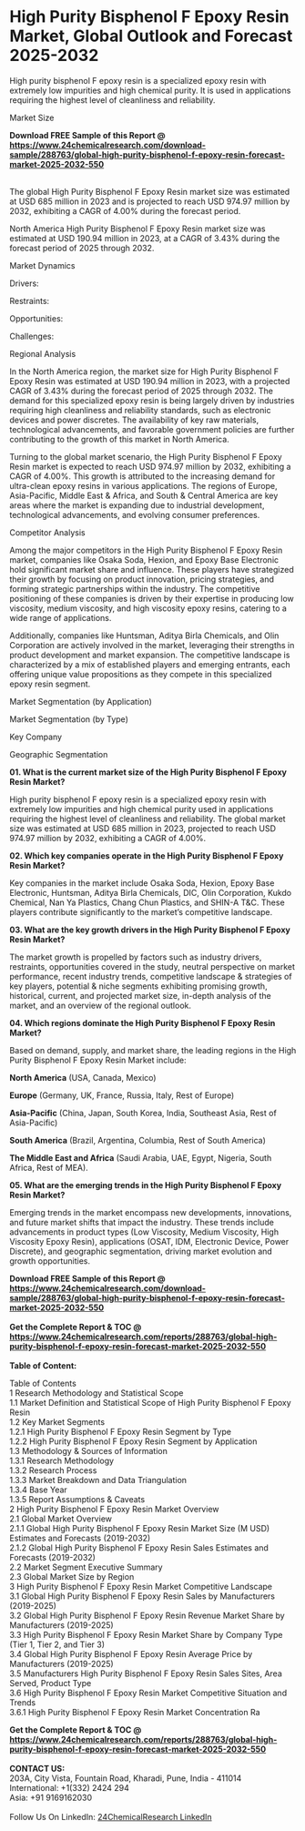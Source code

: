 <h1>High Purity Bisphenol F Epoxy Resin Market, Global Outlook and Forecast 2025-2032</h1><p>High purity bisphenol F epoxy resin is a specialized epoxy resin with extremely low impurities and high chemical purity. It is used in applications requiring the highest level of cleanliness and reliability.</p><p>
Market Size</p><p>
</p><div><b>Download FREE Sample of this Report @ 
            <a href="https://www.24chemicalresearch.com/download-sample/288763/global-high-purity-bisphenol-f-epoxy-resin-forecast-market-2025-2032-550">
            https://www.24chemicalresearch.com/download-sample/288763/global-high-purity-bisphenol-f-epoxy-resin-forecast-market-2025-2032-550</a></b></div><br><p>The global High Purity Bisphenol F Epoxy Resin market size was estimated at USD 685 million in 2023 and is projected to reach USD 974.97 million by 2032, exhibiting a CAGR of 4.00% during the forecast period.</p><p>
</p><p>North America High Purity Bisphenol F Epoxy Resin market size was estimated at USD 190.94 million in 2023, at a CAGR of 3.43% during the forecast period of 2025 through 2032.</p><p>
Market Dynamics</p><p>
Drivers:</p><p>
</p><p>
Restraints:</p><p>
</p><p>
Opportunities:</p><p>
</p><p>
Challenges:</p><p>
</p><p>
Regional Analysis</p><p>
</p><p>In the North America region, the market size for High Purity Bisphenol F Epoxy Resin was estimated at USD 190.94 million in 2023, with a projected CAGR of 3.43% during the forecast period of 2025 through 2032. The demand for this specialized epoxy resin is being largely driven by industries requiring high cleanliness and reliability standards, such as electronic devices and power discretes. The availability of key raw materials, technological advancements, and favorable government policies are further contributing to the growth of this market in North America.</p><p>
</p><p>Turning to the global market scenario, the High Purity Bisphenol F Epoxy Resin market is expected to reach USD 974.97 million by 2032, exhibiting a CAGR of 4.00%. This growth is attributed to the increasing demand for ultra-clean epoxy resins in various applications. The regions of Europe, Asia-Pacific, Middle East &amp; Africa, and South &amp; Central America are key areas where the market is expanding due to industrial development, technological advancements, and evolving consumer preferences.</p><p>
Competitor Analysis</p><p>
</p><p>Among the major competitors in the High Purity Bisphenol F Epoxy Resin market, companies like Osaka Soda, Hexion, and Epoxy Base Electronic hold significant market share and influence. These players have strategized their growth by focusing on product innovation, pricing strategies, and forming strategic partnerships within the industry. The competitive positioning of these companies is driven by their expertise in producing low viscosity, medium viscosity, and high viscosity epoxy resins, catering to a wide range of applications.</p><p>
</p><p>Additionally, companies like Huntsman, Aditya Birla Chemicals, and Olin Corporation are actively involved in the market, leveraging their strengths in product development and market expansion. The competitive landscape is characterized by a mix of established players and emerging entrants, each offering unique value propositions as they compete in this specialized epoxy resin segment.</p><p>
Market Segmentation (by Application)</p><p>
</p><p>
Market Segmentation (by Type)</p><p>
</p><p>
Key Company</p><p>
</p><p>
Geographic Segmentation</p><p>
</p><p>

<strong>01. What is the current market size of the High Purity Bisphenol F Epoxy Resin Market?</strong></p><p>
</p><p>High purity bisphenol F epoxy resin is a specialized epoxy resin with extremely low impurities and high chemical purity used in applications requiring the highest level of cleanliness and reliability. The global market size was estimated at USD 685 million in 2023, projected to reach USD 974.97 million by 2032, exhibiting a CAGR of 4.00%.</p><p>
<strong>02. Which key companies operate in the High Purity Bisphenol F Epoxy Resin Market?</strong></p><p>
</p><p>Key companies in the market include Osaka Soda, Hexion, Epoxy Base Electronic, Huntsman, Aditya Birla Chemicals, DIC, Olin Corporation, Kukdo Chemical, Nan Ya Plastics, Chang Chun Plastics, and SHIN-A T&amp;C. These players contribute significantly to the market’s competitive landscape.</p><p>
<strong>03. What are the key growth drivers in the High Purity Bisphenol F Epoxy Resin Market?</strong></p><p>
</p><p>The market growth is propelled by factors such as industry drivers, restraints, opportunities covered in the study, neutral perspective on market performance, recent industry trends, competitive landscape &amp; strategies of key players, potential &amp; niche segments exhibiting promising growth, historical, current, and projected market size, in-depth analysis of the market, and an overview of the regional outlook.</p><p>
<strong>04. Which regions dominate the High Purity Bisphenol F Epoxy Resin Market?</strong></p><p>
</p><p>Based on demand, supply, and market share, the leading regions in the High Purity Bisphenol F Epoxy Resin Market include:</p><p>
</p><p style="margin-left:0px; margin-right:0px"><strong>North America</strong> (USA, Canada, Mexico)</p><p style="margin-left:0px; margin-right:0px"><strong>Europe</strong> (Germany, UK, France, Russia, Italy, Rest of Europe)</p><p style="margin-left:0px; margin-right:0px"><strong>Asia-Pacific</strong> (China, Japan, South Korea, India, Southeast Asia, Rest of Asia-Pacific)</p><p style="margin-left:0px; margin-right:0px"><strong>South America</strong> (Brazil, Argentina, Columbia, Rest of South America)</p><p style="margin-left:0px; margin-right:0px"><strong>The Middle East and Africa</strong> (Saudi Arabia, UAE, Egypt, Nigeria, South Africa, Rest of MEA).</p><p>
<strong>05. What are the emerging trends in the High Purity Bisphenol F Epoxy Resin Market?</strong></p><p>
</p><p>Emerging trends in the market encompass new developments, innovations, and future market shifts that impact the industry. These trends include advancements in product types (Low Viscosity, Medium Viscosity, High Viscosity Epoxy Resin), applications (OSAT, IDM, Electronic Device, Power Discrete), and geographic segmentation, driving market evolution and growth opportunities.</p><div><b>Download FREE Sample of this Report @ 
            <a href="https://www.24chemicalresearch.com/download-sample/288763/global-high-purity-bisphenol-f-epoxy-resin-forecast-market-2025-2032-550">
            https://www.24chemicalresearch.com/download-sample/288763/global-high-purity-bisphenol-f-epoxy-resin-forecast-market-2025-2032-550</a></b></div><br><div><b>Get the Complete Report & TOC @ 
            <a href="https://www.24chemicalresearch.com/reports/288763/global-high-purity-bisphenol-f-epoxy-resin-forecast-market-2025-2032-550">
            https://www.24chemicalresearch.com/reports/288763/global-high-purity-bisphenol-f-epoxy-resin-forecast-market-2025-2032-550</a></b></div><br>
            <b>Table of Content:</b><p>Table of Contents<br />
1 Research Methodology and Statistical Scope<br />
1.1 Market Definition and Statistical Scope of High Purity Bisphenol F Epoxy Resin<br />
1.2 Key Market Segments<br />
1.2.1 High Purity Bisphenol F Epoxy Resin Segment by Type<br />
1.2.2 High Purity Bisphenol F Epoxy Resin Segment by Application<br />
1.3 Methodology & Sources of Information<br />
1.3.1 Research Methodology<br />
1.3.2 Research Process<br />
1.3.3 Market Breakdown and Data Triangulation<br />
1.3.4 Base Year<br />
1.3.5 Report Assumptions & Caveats<br />
2 High Purity Bisphenol F Epoxy Resin Market Overview<br />
2.1 Global Market Overview<br />
2.1.1 Global High Purity Bisphenol F Epoxy Resin Market Size (M USD) Estimates and Forecasts (2019-2032)<br />
2.1.2 Global High Purity Bisphenol F Epoxy Resin Sales Estimates and Forecasts (2019-2032)<br />
2.2 Market Segment Executive Summary<br />
2.3 Global Market Size by Region<br />
3 High Purity Bisphenol F Epoxy Resin Market Competitive Landscape<br />
3.1 Global High Purity Bisphenol F Epoxy Resin Sales by Manufacturers (2019-2025)<br />
3.2 Global High Purity Bisphenol F Epoxy Resin Revenue Market Share by Manufacturers (2019-2025)<br />
3.3 High Purity Bisphenol F Epoxy Resin Market Share by Company Type (Tier 1, Tier 2, and Tier 3)<br />
3.4 Global High Purity Bisphenol F Epoxy Resin Average Price by Manufacturers (2019-2025)<br />
3.5 Manufacturers High Purity Bisphenol F Epoxy Resin Sales Sites, Area Served, Product Type<br />
3.6 High Purity Bisphenol F Epoxy Resin Market Competitive Situation and Trends<br />
3.6.1 High Purity Bisphenol F Epoxy Resin Market Concentration Ra</p><div><b>Get the Complete Report & TOC @ 
            <a href="https://www.24chemicalresearch.com/reports/288763/global-high-purity-bisphenol-f-epoxy-resin-forecast-market-2025-2032-550">
            https://www.24chemicalresearch.com/reports/288763/global-high-purity-bisphenol-f-epoxy-resin-forecast-market-2025-2032-550</a></b></div><br><b>CONTACT US:</b><br>
            203A, City Vista, Fountain Road, Kharadi, Pune, India - 411014<br>
            International: +1(332) 2424 294<br>
            Asia: +91 9169162030 <br><br>
            Follow Us On LinkedIn: <a href="https://www.linkedin.com/company/24chemicalresearch/">24ChemicalResearch LinkedIn</a>